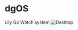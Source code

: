 # dgOS
Lily Go Watch system
![Desktop](https://drive.google.com/file/d/1S-2DT8-VGJzXh8XLBlCrsBhcr4v4cXLe/view?usp=drivesdk)
